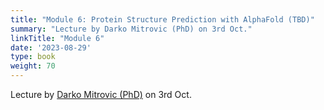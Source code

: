 ```yaml
---
title: "Module 6: Protein Structure Prediction with AlphaFold (TBD)"
summary: "Lecture by Darko Mitrovic (PhD) on 3rd Oct."
linkTitle: "Module 6"
date: '2023-08-29'
type: book
weight: 70
---
```


Lecture by [Darko Mitrovic (PhD)](/author/darko-mitrovic/) on 3rd Oct.
